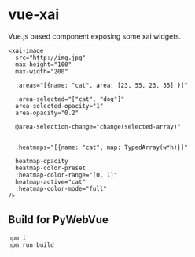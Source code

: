 # vue-xai

Vue.js based component exposing some xai widgets.

```
<xai-image
  src="http://img.jpg"
  max-height="100"
  max-width="200"

  :areas="[{name: "cat", area: [23, 55, 23, 55] }]"

  :area-selected="["cat", "dog"]"
  area-selected-opacity="1"
  area-opacity="0.2"

  @area-selection-change="change(selected-array)"


  :heatmaps="[{name: "cat", map: TypedArray(w*h)}]"

  heatmap-opacity
  heatmap-color-preset
  :heatmap-color-range="[0, 1]"
  heatmap-active="cat"
  :heatmap-color-mode="full"
/>
```

## Build for PyWebVue

```
npm i
npm run build
```

